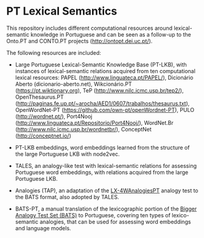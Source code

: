 # PT Lexical Semantics

This repository includes different computational resources around lexical-semantic knowledge in Portuguese and can be seen as a follow-up to the Onto.PT and CONTO.PT projects (http://ontopt.dei.uc.pt/).

The following resources are included:

* Large Portuguese Lexical-Semantic Knowledge Base (PT-LKB), with instances of lexical-semantic relations acquired from ten computational lexical resources: PAPEL (http://www.linguateca.pt/PAPEL/), Dicionário Aberto (dicionario-aberto.net), Wikcionário.PT (https://pt.wiktionary.org), TeP (http://www.nilc.icmc.usp.br/tep2/), OpenThesaurus.PT (http://paginas.fe.up.pt/~arocha/AED1/0607/trabalhos/thesaurus.txt), OpenWordNet-PT (https://github.com/own-pt/openWordnet-PT), PULO (http://wordnet.pt/), Port4Nooj (http://www.linguateca.pt/Repositorio/Port4Nooj/), WordNet.Br (http://www.nilc.icmc.usp.br/wordnetbr/), ConceptNet (http://conceptnet.io/)

* PT-LKB embeddings, word embeddings learned from the structure of the large Portuguese LKB with node2vec.

* TALES, an analogy-like test with lexical-semantic relations for assessing Portuguese word embeddings, with relations acquired from the large Portuguese LKB.

* Analogies (TAP), an adaptation of the <a href="https://github.com/nathanshartmann/portuguese_word_embeddings/blob/master/analogies/testset/LX-4WAnalogies.txt">LX-4WAnalogiesPT</a> analogy test to the BATS format, also adopted by TALES.

* BATS-PT, a manual translation of the lexicographic portion of the <a href="https://aclanthology.org/N16-2002.pdf">Bigger Analogy Test Set (BATS)</a> to Portuguese, covering ten types of lexico-semantic analogies, that can be used for assessing word embeddings and language models.
